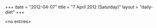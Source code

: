 +++
date = "2012-04-07"
title = "7 April 2012 (Saturday)"
layout = "daily-diet"
+++


\<no entries\>
